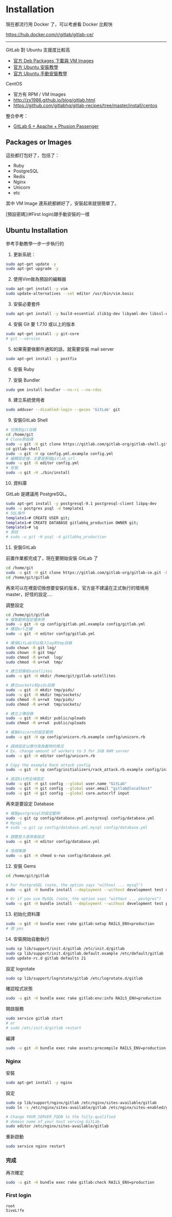 # Installation

現在都流行用 Docker 了，可以考慮看 Docker 比較快

https://hub.docker.com/r/gitlab/gitlab-ce/

---

GitLab 對 Ubuntu 支援度比較高

* [官方 Deb Packages 下載與 VM Images](https://www.gitlab.com/downloads/)
* [官方 Ubuntu 安裝教學](https://github.com/gitlabhq/gitlabhq#installation)
* [官方 Ubuntu 手動安裝教學](https://github.com/gitlabhq/gitlabhq/blob/master/doc/install/installation.md)

CentOS

* 官方有 RPM / VM Images
* http://zx1986.github.io/blog/gitlab.html
* https://github.com/gitlabhq/gitlab-recipes/tree/master/install/centos

整合參考：

* [GitLab 6 + Apache + Phusion Passenger](http://k-d-w.org/node/94)

## Packages or Images

這些都打包好了，包括了：

* Ruby
* PostgreSQL
* Redis
* Nginx
* Unicorn
* etc

其中 VM Image 連系統都綁好了，安裝起來就很簡單了。

[預設密碼](#First login)跟手動安裝的一樣

## Ubuntu Installation

參考手動教學一步一步執行的

1. 更新系統：

```bash
sudo apt-get update -y
sudo apt-get upgrade -y
```

2. 使用Vim做為預設的編輯器

```bash
sudo apt-get install -y vim
sudo update-alternatives --set editor /usr/bin/vim.basic
```

3. 安裝必要套件

```bash
sudo apt-get install -y build-essential zlib1g-dev libyaml-dev libssl-dev libgdbm-dev libreadline-dev libncurses5-dev libffi-dev curl openssh-server redis-server checkinstall libxml2-dev libxslt-dev libcurl4-openssl-dev libicu-dev logrotate
```

4. 安裝 Git 要 1.7.10 或以上的版本

```bash
sudo apt-get install -y git-core
# git --version
```

5. 如果需要做郵件通知的話，就需要安裝 mail server

```bash
sudo apt-get install -y postfix
```

6. 安裝 Ruby

7. 安裝 Bundler

```bash
sudo gem install bundler --no-ri --no-rdoc
```

8. 建立系統使用者

```bash
sudo adduser --disabled-login --gecos 'GitLab' git
```

9. 安裝GitLab Shell

```bash
# 切換到git目錄
cd /home/git
# Clone原始碼
sudo -u git -H git clone https://gitlab.com/gitlab-org/gitlab-shell.git -b v1.9.1
cd gitlab-shell
sudo -u git -H cp config.yml.example config.yml
# 編輯設定檔，主要是那個gitlab_url
sudo -u git -H editor config.yml
# 安裝
sudo -u git -H ./bin/install
```

10. 資料庫

GitLab 是建議用 PostgreSQL。

```bash
sudo apt-get install -y postgresql-9.1 postgresql-client libpq-dev
sudo -u postgres psql -d template1
# SQL操作
template1=# CREATE USER git;
template1=# CREATE DATABASE gitlabhq_production OWNER git;
template1=# \q
# 測試
# sudo -u git -H psql -d gitlabhq_production
```

11. 安裝GitLab

前置作業都完成了，現在要開始安裝 GitLab 了

```bash
cd /home/git
sudo -u git -H git clone https://gitlab.com/gitlab-org/gitlab-ce.git -b 6-7-stable gitlab
cd /home/git/gitlab
```

再來可以在裡面切換想要安裝的版本，官方是不建議在正式執行的環境用 master，好怪的設定....

調整設定

```bash
cd /home/git/gitlab
# 複製範例設定檔來用
sudo -u git -H cp config/gitlab.yml.example config/gitlab.yml
# 確認url正確
sudo -u git -H editor config/gitlab.yml

# 確保GitLab可以寫入log和tmp目錄
sudo chown -R git log/
sudo chown -R git tmp/
sudo chmod -R u+rwX  log/
sudo chmod -R u+rwX  tmp/

# 建立目錄給satellites
sudo -u git -H mkdir /home/git/gitlab-satellites

# 建立sockets和pids目錄
sudo -u git -H mkdir tmp/pids/
sudo -u git -H mkdir tmp/sockets/
sudo chmod -R u+rwX  tmp/pids/
sudo chmod -R u+rwX  tmp/sockets/

# 建立上傳目錄
sudo -u git -H mkdir public/uploads
sudo chmod -R u+rwX  public/uploads

# 複製Unicorn的設定範例
sudo -u git -H cp config/unicorn.rb.example config/unicorn.rb

# 調效設定以應付高負載時的情況
# Ex. change amount of workers to 3 for 2GB RAM server
sudo -u git -H editor config/unicorn.rb

# Copy the example Rack attack config
sudo -u git -H cp config/initializers/rack_attack.rb.example config/initializers/rack_attack.rb

# 設定Git的全域設定
sudo -u git -H git config --global user.name "GitLab"
sudo -u git -H git config --global user.email "gitlab@localhost"
sudo -u git -H git config --global core.autocrlf input
```

再來是要設定 Database

```bash
# 複製postgresql的設定範例
sudo -u git cp config/database.yml.postgresql config/database.yml
# Mysql
# sudo -u git cp config/database.yml.mysql config/database.yml

# 調整登入使用者設定
sudo -u git -H editor config/database.yml

# 改成唯讀
sudo -u git -H chmod o-rwx config/database.yml
```

12. 安裝 Gems

```bash
cd /home/git/gitlab

# For PostgreSQL (note, the option says "without ... mysql")
sudo -u git -H bundle install --deployment --without development test mysql aws

# Or if you use MySQL (note, the option says "without ... postgres")
sudo -u git -H bundle install --deployment --without development test postgres aws
```

13. 初始化資料庫

```bash
sudo -u git -H bundle exec rake gitlab:setup RAILS_ENV=production
# 說 yes
```

14. 安裝開始自動執行

```bash
sudo cp lib/support/init.d/gitlab /etc/init.d/gitlab
sudo cp lib/support/init.d/gitlab.default.example /etc/default/gitlab
sudo update-rc.d gitlab defaults 21
```

設定 logrotate

```bash
sudo cp lib/support/logrotate/gitlab /etc/logrotate.d/gitlab
```

確認程式狀態

```bash
sudo -u git -H bundle exec rake gitlab:env:info RAILS_ENV=production
```

開啟服務

```bash
sudo service gitlab start
# or
# sudo /etc/init.d/gitlab restart
```

編譯

```bash
sudo -u git -H bundle exec rake assets:precompile RAILS_ENV=production
```

### Nginx

安裝

```bash
sudo apt-get install -y nginx
```

設定

```bash
sudo cp lib/support/nginx/gitlab /etc/nginx/sites-available/gitlab
sudo ln -s /etc/nginx/sites-available/gitlab /etc/nginx/sites-enabled/gitlab

# Change YOUR_SERVER_FQDN to the fully-qualified
# domain name of your host serving GitLab.
sudo editor /etc/nginx/sites-available/gitlab
```

重新啟動

```bash
sudo service nginx restart
```

### 完成

再次確定

```bash
sudo -u git -H bundle exec rake gitlab:check RAILS_ENV=production
```

### First login

```
root
5iveL!fe
```
